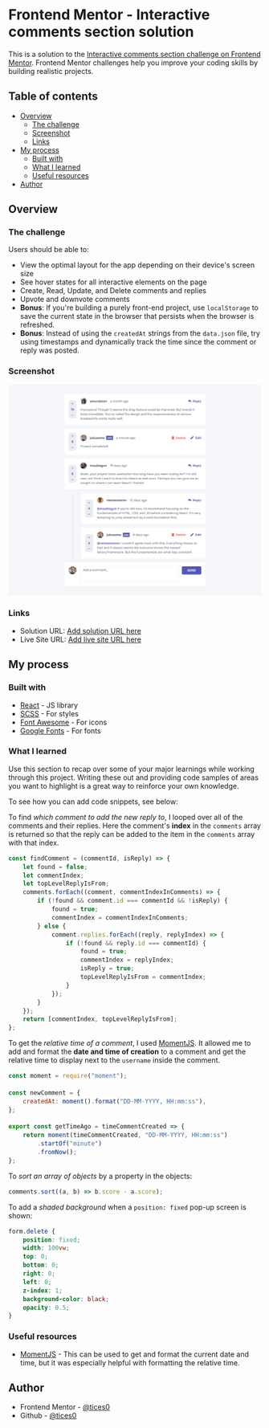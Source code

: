 # Frontend Mentor - Interactive comments section solution

This is a solution to the [Interactive comments section challenge on Frontend Mentor](https://www.frontendmentor.io/challenges/interactive-comments-section-iG1RugEG9). Frontend Mentor challenges help you improve your coding skills by building realistic projects.

## Table of contents

-   [Overview](#overview)
    -   [The challenge](#the-challenge)
    -   [Screenshot](#screenshot)
    -   [Links](#links)
-   [My process](#my-process)
    -   [Built with](#built-with)
    -   [What I learned](#what-i-learned)
    -   [Useful resources](#useful-resources)
-   [Author](#author)

## Overview

### The challenge

Users should be able to:

-   View the optimal layout for the app depending on their device's screen size
-   See hover states for all interactive elements on the page
-   Create, Read, Update, and Delete comments and replies
-   Upvote and downvote comments
-   **Bonus**: If you're building a purely front-end project, use `localStorage` to save the current state in the browser that persists when the browser is refreshed.
-   **Bonus**: Instead of using the `createdAt` strings from the `data.json` file, try using timestamps and dynamically track the time since the comment or reply was posted.

### Screenshot

![](./screenshot.png)

### Links

-   Solution URL: [Add solution URL here](https://your-solution-url.com)
-   Live Site URL: [Add live site URL here](https://your-live-site-url.com)

## My process

### Built with

-   [React](https://reactjs.org/) - JS library
-   [SCSS](https://sass-lang.com/) - For styles
-   [Font Awesome](https://fontawesome.com/) - For icons
-   [Google Fonts](https://fonts.google.com/) - For fonts

### What I learned

Use this section to recap over some of your major learnings while working through this project. Writing these out and providing code samples of areas you want to highlight is a great way to reinforce your own knowledge.

To see how you can add code snippets, see below:

To find _which comment to add the new reply to_, I looped over all of the comments and their replies. Here the comment's **index** in the `comments` array is returned so that the reply can be added to the item in the `comments` array with that index.

```js
const findComment = (commentId, isReply) => {
	let found = false;
	let commentIndex;
	let topLevelReplyIsFrom;
	comments.forEach((comment, commentIndexInComments) => {
		if (!found && comment.id === commentId && !isReply) {
			found = true;
			commentIndex = commentIndexInComments;
		} else {
			comment.replies.forEach((reply, replyIndex) => {
				if (!found && reply.id === commentId) {
					found = true;
					commentIndex = replyIndex;
					isReply = true;
					topLevelReplyIsFrom = commentIndex;
				}
			});
		}
	});
	return [commentIndex, topLevelReplyIsFrom];
};
```

To get the _relative time of a comment_, I used [MomentJS](https://momentjs.com/). It allowed me to add and format the **date and time of creation** to a comment and get the relative time to display next to the `username` inside the comment.

```js
const moment = require("moment");

const newComment = {
	createdAt: moment().format("DD-MM-YYYY, HH:mm:ss"),
};

export const getTimeAgo = timeCommentCreated => {
	return moment(timeCommentCreated, "DD-MM-YYYY, HH:mm:ss")
		.startOf("minute")
		.fromNow();
};
```

To _sort an array of objects_ by a property in the objects:

```js
comments.sort((a, b) => b.score - a.score);
```

To add a _shaded background_ when a `position: fixed` pop-up screen is shown:

```css
form.delete {
	position: fixed;
	width: 100vw;
	top: 0;
	bottom: 0;
	right: 0;
	left: 0;
	z-index: 1;
	background-color: black;
	opacity: 0.5;
}
```

### Useful resources

-   [MomentJS](https://momentjs.com/) - This can be used to get and format the current date and time, but it was especially helpful with formatting the relative time.

## Author

<!-- -   Website - [Add your name here](https://www.your-site.com) -->

-   Frontend Mentor - [@tices0](https://www.frontendmentor.io/profile/tices0)
-   Github - [@tices0](https://github.com/tices0)
